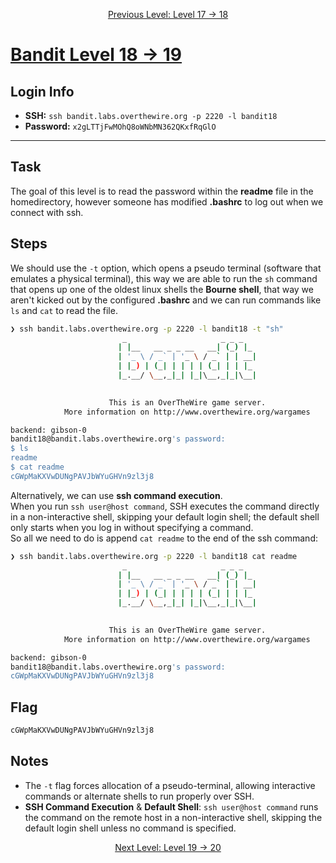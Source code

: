 <p align="center">
<a href="level-17→18.md">Previous Level: Level 17 → 18</a>
</p>

# [Bandit Level 18 → 19](https://overthewire.org/wargames/bandit/bandit19.html)

## Login Info
- **SSH:** `ssh bandit.labs.overthewire.org -p 2220 -l bandit18`
- **Password:** `x2gLTTjFwMOhQ8oWNbMN362QKxfRqGlO`

---

## Task 
The goal of this level is to read the password within the **readme** file in the homedirectory, however someone has modified **.bashrc** to log out when we connect with ssh.


## Steps
We should use the `-t` option, which opens a pseudo terminal (software that emulates a physical terminal), this way we are able to run the `sh` command that opens up one of the oldest linux shells the **Bourne shell**, that way we aren't kicked out by the configured **.bashrc** and we can run commands like `ls` and `cat` to read the file.
```bash
❯ ssh bandit.labs.overthewire.org -p 2220 -l bandit18 -t "sh"
                         _                     _ _ _   
                        | |__   __ _ _ __   __| (_) |_ 
                        | '_ \ / _` | '_ \ / _` | | __|
                        | |_) | (_| | | | | (_| | | |_ 
                        |_.__/ \__,_|_| |_|\__,_|_|\__|
                                                       

                      This is an OverTheWire game server. 
            More information on http://www.overthewire.org/wargames

backend: gibson-0
bandit18@bandit.labs.overthewire.org's password: 
$ ls
readme
$ cat readme    
cGWpMaKXVwDUNgPAVJbWYuGHVn9zl3j8
```

Alternatively, we can use **ssh command execution**.  
When you run `ssh user@host command`, SSH executes the command directly in a non-interactive shell, skipping your default login shell; the default shell only starts when you log in without specifying a command.  
So all we need to do is append `cat readme` to the end of the ssh command:
```bash
❯ ssh bandit.labs.overthewire.org -p 2220 -l bandit18 cat readme
                         _                     _ _ _   
                        | |__   __ _ _ __   __| (_) |_ 
                        | '_ \ / _` | '_ \ / _` | | __|
                        | |_) | (_| | | | | (_| | | |_ 
                        |_.__/ \__,_|_| |_|\__,_|_|\__|
                                                       

                      This is an OverTheWire game server. 
            More information on http://www.overthewire.org/wargames

backend: gibson-0
bandit18@bandit.labs.overthewire.org's password: 
cGWpMaKXVwDUNgPAVJbWYuGHVn9zl3j8
```

## Flag
```bash
cGWpMaKXVwDUNgPAVJbWYuGHVn9zl3j8
```

## Notes
- The `-t` flag forces allocation of a pseudo-terminal, allowing interactive commands or alternate shells to run properly over SSH.
- **SSH Command Execution** & **Default Shell**: `ssh user@host command` runs the command on the remote host in a non-interactive shell, skipping the default login shell unless no command is specified.

<p align="center">
<a href="level-19→20.md">Next Level: Level 19 → 20</a>
</p>


